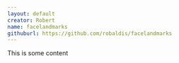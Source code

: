 ```yaml
---
layout: default
creator: Robert
name: facelandmarks
githuburl: https://github.com/robaldis/facelandmarks
---
```



This is some content

